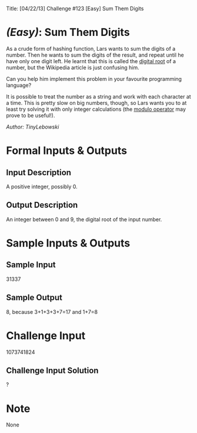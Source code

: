 Title: [04/22/13] Challenge #123 [Easy] Sum Them Digits


# [](#EasyIcon) *(Easy)*: Sum Them Digits
As a crude form of hashing function, Lars wants to sum the digits of a number. Then he wants to sum the digits of the result, and repeat until he have only one digit left. He learnt that this is called the [digital root](http://en.wikipedia.org/wiki/Digital_root) of a number, but the Wikipedia article is just confusing him.

Can you help him implement this problem in your favourite programming language?

It is possible to treat the number as a string and work with each character at a time. This is pretty slow on big numbers, though, so Lars wants you to at least try solving it with only integer calculations (the [modulo operator](http://en.wikipedia.org/wiki/Modulo_operation) may prove to be useful!).

*Author: TinyLebowski*
# Formal Inputs & Outputs
## Input Description
A positive integer, possibly 0.
## Output Description
An integer between 0 and 9, the digital root of the input number.
# Sample Inputs & Outputs
## Sample Input
31337
## Sample Output
8, because 3+1+3+3+7=17 and 1+7=8
# Challenge Input
1073741824
## Challenge Input Solution
?
# Note
None
				